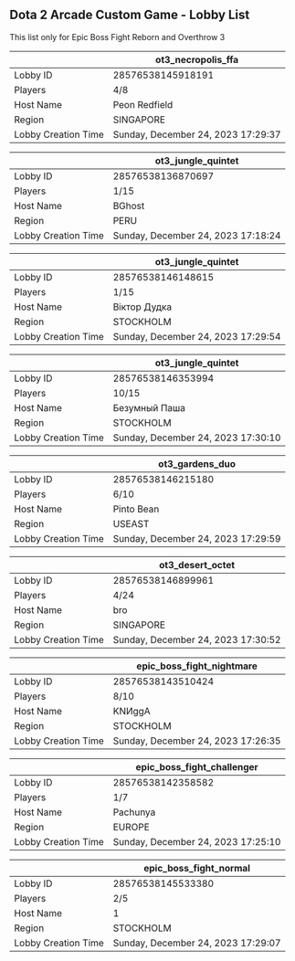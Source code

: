 ## Dota 2 Arcade Custom Game - Lobby List

This list only for Epic Boss Fight Reborn and Overthrow 3

|  | ot3_necropolis_ffa |
| ------ | ------ |
| Lobby ID | 28576538145918191 |
| Players | 4/8 |
| Host Name | Peon Redfield |
| Region | SINGAPORE |
| Lobby Creation Time | Sunday, December 24, 2023 17:29:37 |


|  | ot3_jungle_quintet |
| ------ | ------ |
| Lobby ID | 28576538136870697 |
| Players | 1/15 |
| Host Name | BGhost |
| Region | PERU |
| Lobby Creation Time | Sunday, December 24, 2023 17:18:24 |


|  | ot3_jungle_quintet |
| ------ | ------ |
| Lobby ID | 28576538146148615 |
| Players | 1/15 |
| Host Name | Вiктор Дудка |
| Region | STOCKHOLM |
| Lobby Creation Time | Sunday, December 24, 2023 17:29:54 |


|  | ot3_jungle_quintet |
| ------ | ------ |
| Lobby ID | 28576538146353994 |
| Players | 10/15 |
| Host Name | Безумный Паша |
| Region | STOCKHOLM |
| Lobby Creation Time | Sunday, December 24, 2023 17:30:10 |


|  | ot3_gardens_duo |
| ------ | ------ |
| Lobby ID | 28576538146215180 |
| Players | 6/10 |
| Host Name | Pinto Bean |
| Region | USEAST |
| Lobby Creation Time | Sunday, December 24, 2023 17:29:59 |


|  | ot3_desert_octet |
| ------ | ------ |
| Lobby ID | 28576538146899961 |
| Players | 4/24 |
| Host Name | bro |
| Region | SINGAPORE |
| Lobby Creation Time | Sunday, December 24, 2023 17:30:52 |


|  | epic_boss_fight_nightmare |
| ------ | ------ |
| Lobby ID | 28576538143510424 |
| Players | 8/10 |
| Host Name | KNИggA |
| Region | STOCKHOLM |
| Lobby Creation Time | Sunday, December 24, 2023 17:26:35 |


|  | epic_boss_fight_challenger |
| ------ | ------ |
| Lobby ID | 28576538142358582 |
| Players | 1/7 |
| Host Name | Pachunya |
| Region | EUROPE |
| Lobby Creation Time | Sunday, December 24, 2023 17:25:10 |


|  | epic_boss_fight_normal |
| ------ | ------ |
| Lobby ID | 28576538145533380 |
| Players | 2/5 |
| Host Name | 1 |
| Region | STOCKHOLM |
| Lobby Creation Time | Sunday, December 24, 2023 17:29:07 |


